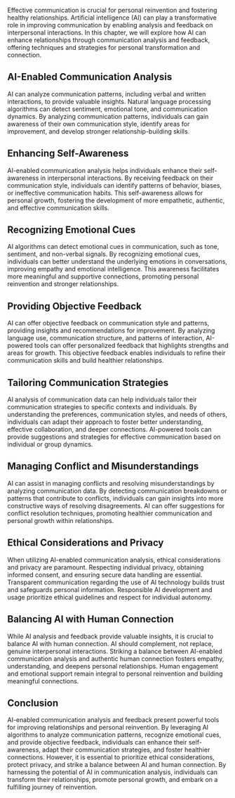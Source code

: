 
Effective communication is crucial for personal reinvention and fostering healthy relationships. Artificial intelligence (AI) can play a transformative role in improving communication by enabling analysis and feedback on interpersonal interactions. In this chapter, we will explore how AI can enhance relationships through communication analysis and feedback, offering techniques and strategies for personal transformation and connection.

## AI-Enabled Communication Analysis

AI can analyze communication patterns, including verbal and written interactions, to provide valuable insights. Natural language processing algorithms can detect sentiment, emotional tone, and communication dynamics. By analyzing communication patterns, individuals can gain awareness of their own communication style, identify areas for improvement, and develop stronger relationship-building skills.

## Enhancing Self-Awareness

AI-enabled communication analysis helps individuals enhance their self-awareness in interpersonal interactions. By receiving feedback on their communication style, individuals can identify patterns of behavior, biases, or ineffective communication habits. This self-awareness allows for personal growth, fostering the development of more empathetic, authentic, and effective communication skills.

## Recognizing Emotional Cues

AI algorithms can detect emotional cues in communication, such as tone, sentiment, and non-verbal signals. By recognizing emotional cues, individuals can better understand the underlying emotions in conversations, improving empathy and emotional intelligence. This awareness facilitates more meaningful and supportive connections, promoting personal reinvention and stronger relationships.

## Providing Objective Feedback

AI can offer objective feedback on communication style and patterns, providing insights and recommendations for improvement. By analyzing language use, communication structure, and patterns of interaction, AI-powered tools can offer personalized feedback that highlights strengths and areas for growth. This objective feedback enables individuals to refine their communication skills and build healthier relationships.

## Tailoring Communication Strategies

AI analysis of communication data can help individuals tailor their communication strategies to specific contexts and individuals. By understanding the preferences, communication styles, and needs of others, individuals can adapt their approach to foster better understanding, effective collaboration, and deeper connections. AI-powered tools can provide suggestions and strategies for effective communication based on individual or group dynamics.

## Managing Conflict and Misunderstandings

AI can assist in managing conflicts and resolving misunderstandings by analyzing communication data. By detecting communication breakdowns or patterns that contribute to conflicts, individuals can gain insights into more constructive ways of resolving disagreements. AI can offer suggestions for conflict resolution techniques, promoting healthier communication and personal growth within relationships.

## Ethical Considerations and Privacy

When utilizing AI-enabled communication analysis, ethical considerations and privacy are paramount. Respecting individual privacy, obtaining informed consent, and ensuring secure data handling are essential. Transparent communication regarding the use of AI technology builds trust and safeguards personal information. Responsible AI development and usage prioritize ethical guidelines and respect for individual autonomy.

## Balancing AI with Human Connection

While AI analysis and feedback provide valuable insights, it is crucial to balance AI with human connection. AI should complement, not replace, genuine interpersonal interactions. Striking a balance between AI-enabled communication analysis and authentic human connection fosters empathy, understanding, and deepens personal relationships. Human engagement and emotional support remain integral to personal reinvention and building meaningful connections.

## Conclusion

AI-enabled communication analysis and feedback present powerful tools for improving relationships and personal reinvention. By leveraging AI algorithms to analyze communication patterns, recognize emotional cues, and provide objective feedback, individuals can enhance their self-awareness, adapt their communication strategies, and foster healthier connections. However, it is essential to prioritize ethical considerations, protect privacy, and strike a balance between AI and human connection. By harnessing the potential of AI in communication analysis, individuals can transform their relationships, promote personal growth, and embark on a fulfilling journey of reinvention.
